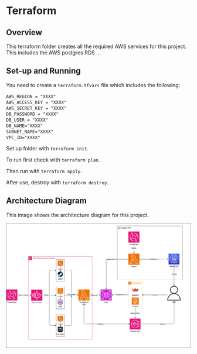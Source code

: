 # Terraform

## Overview

This terraform folder creates all the required AWS services for this project. This includes the AWS postgres RDS ...

## Set-up and Running

You need to create a `terraform.tfvars` file which includes the following:
```
AWS_REGION = "XXXX"
AWS_ACCESS_KEY = "XXXX"
AWS_SECRET_KEY = "XXXX"
DB_PASSWORD = "XXXX"
DB_USER = "XXXX"
DB_NAME="XXXX"
SUBNET_NAME="XXXX"
VPC_ID="XXXX"
```

Set up folder with `terraform init`.

To run first check with `terraform plan`.

Then run with `terraform apply`.

After use, destroy with `terraform destroy`.

## Architecture Diagram

This image shows the architecture diagram for this project.

<img src="../architecture_diagram.png" alt="Data Visualisation" width="600"/>